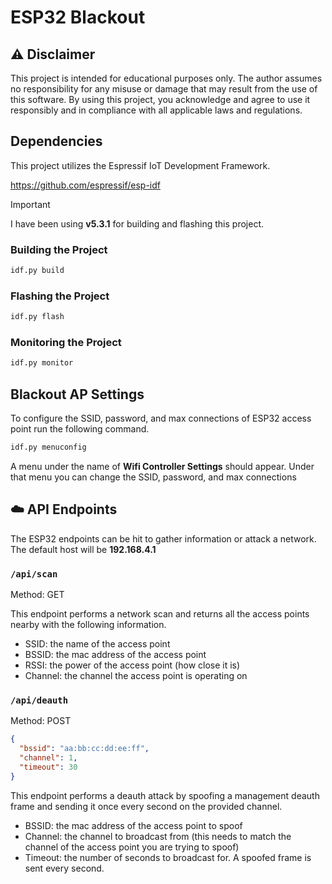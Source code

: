 # ESP32 Blackout

## ⚠️ Disclaimer

This project is intended for educational purposes only. The author assumes no responsibility for any misuse or damage that may result from the use of this software. By using this project, you acknowledge and agree to use it responsibly and in compliance with all applicable laws and regulations.

## Dependencies

This project utilizes the Espressif IoT Development Framework.

https://github.com/espressif/esp-idf

> [!IMPORTANT]
> I have been using **v5.3.1** for building and flashing this project.

### Building the Project

```bash
idf.py build
```

### Flashing the Project

```bash
idf.py flash 
```

### Monitoring the Project

```bash
idf.py monitor
```

## Blackout AP Settings

To configure the SSID, password, and max connections of ESP32 access point run the following command.

```bash
idf.py menuconfig
```

A menu under the name of **Wifi Controller Settings** should appear. Under that menu you can change the SSID, password, and max connections

## ☁️ API Endpoints

The ESP32 endpoints can be hit to gather information or attack a network. The default host will be **192.168.4.1**

### `/api/scan`

Method: GET

This endpoint performs a network scan and returns all the access points nearby with the following information.

- SSID: the name of the access point
- BSSID: the mac address of the access point
- RSSI: the power of the access point (how close it is)
- Channel: the channel the access point is operating on

### `/api/deauth`

Method: POST

```json
{
  "bssid": "aa:bb:cc:dd:ee:ff",
  "channel": 1,
  "timeout": 30
}
```

This endpoint performs a deauth attack by spoofing a management deauth frame and sending it once every second on the provided channel.

- BSSID: the mac address of the access point to spoof
- Channel: the channel to broadcast from (this needs to match the channel of the access point you are trying to spoof)
- Timeout: the number of seconds to broadcast for. A spoofed frame is sent every second.
